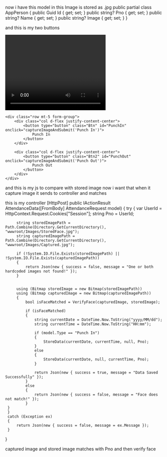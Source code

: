 now i have this model in this Image is stored as .jpg 
public partial class AppPerson
{
    public Guid Id { get; set; }
    public string? Pno { get; set; }
    public string? Name { get; set; }
    public string? Image { get; set; }
}

and this is my two buttons 

<form asp-action="AttendanceData" id="form" asp-controller="Geo" method="post">
    <div class="form-group text-center">
        <video id="video" width="320" height="240" autoplay playsinline></video>
        <canvas id="canvas" style="display: none;"></canvas>
    </div>
    <input type="hidden" name="Type" id="EntryType" />

    <div class="row mt-5 form-group">
        <div class="col d-flex justify-content-center">
            <button type="button" class="Btn" id="PunchIn" onclick="captureImageAndSubmit('Punch In')">
                Punch In
            </button>
        </div>

        <div class="col d-flex justify-content-center">
            <button type="button" class="Btn2" id="PunchOut" onclick="captureImageAndSubmit('Punch Out')">
                Punch Out
            </button>
        </div>
    </div>
</form>
and this is my js to compare with stored image 
now i want that when it capture image it sends to controller and matches 
   <script>
       const video = document.getElementById("video");
       const canvas = document.getElementById("canvas");
       const EntryTypeInput = document.getElementById("EntryType");

       navigator.mediaDevices.getUserMedia({ video: { facingMode: "user" } })
           .then(function (stream) {
               video.srcObject = stream;
               video.play();
           })
           .catch(function (error) {
               console.error("Error accessing camera: ", error);
           });

   function captureImageAndSubmit(entryType) {
       EntryTypeInput.value = entryType;

       const context = canvas.getContext("2d");
       canvas.width = video.videoWidth;
       canvas.height = video.videoHeight;
       context.drawImage(video, 0, 0, canvas.width, canvas.height);

       const imageData = canvas.toDataURL("image/png");

       fetch("/Geo/AttendanceData", {
           method: "POST",
           headers: {
               "Content-Type": "application/json"
           },
           body: JSON.stringify({
               Type: entryType,
               ImageData: imageData
           })
       })
           .then(response => response.json())
           .then(data => {
               alert(data.message);
           })
           .catch(error => {
               console.error("Error:", error);
               alert("An error occurred while submitting the image.");
           });
   }

   </script>

this is my controller 
 [HttpPost]
 public IActionResult AttendanceData([FromBody] AttendanceRequest model)
 {
     try
     {
         var UserId = HttpContext.Request.Cookies["Session"];
         string Pno = UserId;


         string storedImagePath = Path.Combine(Directory.GetCurrentDirectory(), "wwwroot/Images/StoredFace.jpg");
         string capturedImagePath = Path.Combine(Directory.GetCurrentDirectory(), "wwwroot/Images/Captured.jpg");

         if (!System.IO.File.Exists(storedImagePath) || !System.IO.File.Exists(capturedImagePath))
         {
             return Json(new { success = false, message = "One or both hardcoded images not found!" });
         }

        
         using (Bitmap storedImage = new Bitmap(storedImagePath))
         using (Bitmap capturedImage = new Bitmap(capturedImagePath))
         {
             bool isFaceMatched = VerifyFace(capturedImage, storedImage);

             if (isFaceMatched)
             {
                 string currentDate = DateTime.Now.ToString("yyyy/MM/dd");
                 string currentTime = DateTime.Now.ToString("HH:mm");

                 if (model.Type == "Punch In")
                 {
                     StoreData(currentDate, currentTime, null, Pno);
                 }
                 else
                 {
                     StoreData(currentDate, null, currentTime, Pno);
                 }

                 return Json(new { success = true, message = "Data Saved Successfully" });
             }
             else
             {
                 return Json(new { success = false, message = "Face does not match!" });
             }
     }
     }
     catch (Exception ex)
     {
         return Json(new { success = false, message = ex.Message });
     }
 }

captured image and stored image matches with Pno and then verify face
